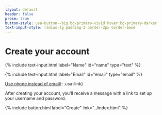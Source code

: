 ```yaml
---
layout: default
header: false
prose: true
button-style: usa-button--big bg-primary-vivid hover:bg-primary-darker
text-input-style: radius-lg padding-3 border-2px border-base
---
```


# Create your account

<!-- Include a text input component for name. -->
{% include text-input.html label="Name" id="name" type="text" %}

<!-- Include a text input component for email. -->
{% include text-input.html label="Email" id="email" type="email" %}

[Use phone instead of email](#){: .usa-link}

After creating your account, you'll receive a message with a link to set up your username and password.

<!-- Include a button component as a call-to-action for completing the form. -->
{% include button.html label="Create" link="../index.html" %}